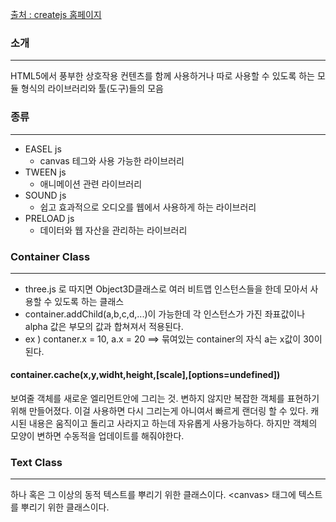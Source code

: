 [출처 : createjs 홈페이지 ](https://createjs.com/)

### 소개
---
HTML5에서 풍부한 상호작용 컨텐츠를 함께 사용하거나 따로 사용할 수 있도록 하는 모듈 형식의 라이브러리와 툴(도구)들의 모음

### 종류
---
 - EASEL js
	 - canvas 테그와 사용 가능한 라이브러리
 - TWEEN js
	- 애니메이션 관련 라이브러리
 - SOUND js
	 - 쉽고 효과적으로 오디오를 웹에서 사용하게 하는 라이브러리
 - PRELOAD js
	 - 데이터와 웹 자산을 관리하는 라이브러리

### Container Class
---
- three.js 로 따지면 Object3D클래스로 여러 비트맵 인스턴스들을 한데 모아서 사용할 수 있도록 하는 클래스
- container.addChild(a,b,c,d,...)이 가능한데 각 인스턴스가 가진 좌표값이나 alpha 값은 부모의 값과 합쳐져서 적용된다.
- ex ) contaner.x = 10, a.x = 20 ==> 묶여있는 container의 자식 a는 x값이 30이 된다.


#### container.cache(x,y,widht,height,\[scale\],\[options=undefined\])
보여줄 객체를 새로운 엘리먼트안에 그리는 것. 변하지 않지만 복잡한 객체를 표현하기 위해 만들어졌다.
이걸 사용하면 다시 그리는게 아니여서 빠르게 랜더링 할 수 있다.
캐시된 내용은 움직이고 돌리고 사라지고 하는데 자유롭게 사용가능하다. 하지만 객체의 모양이 변하면 수동적을 업데이트를 해줘야한다.


### Text Class
---
하나 혹은 그 이상의 동적 텍스트를 뿌리기 위한 클래스이다. 
\<canvas\> 태그에 텍스트를 뿌리기 위한 클래스이다.